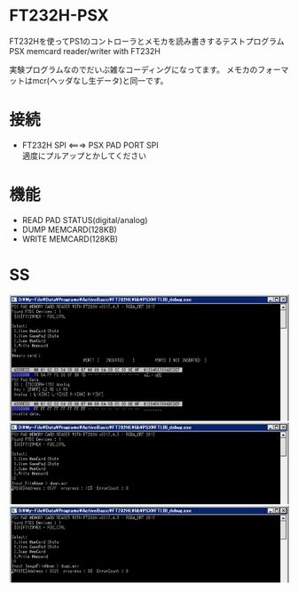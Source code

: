 # FT232H-PSX
FT232Hを使ってPS1のコントローラとメモカを読み書きするテストプログラム  
PSX memcard reader/writer with FT232H  
  
実験プログラムなのでだいぶ雑なコーディングになってます。
メモカのフォーマットはmcr(ヘッダなし生データ)と同一です。

# 接続
 * FT232H SPI <===> PSX PAD PORT SPI  
適度にプルアップとかしてください

# 機能
 * READ PAD STATUS(digital/analog)
 * DUMP MEMCARD(128KB)
 * WRITE MEMCARD(128KB)
 
# SS
![PAD](https://raw.githubusercontent.com/RGBA-CRT/FT232H-PSX/master/ss/pad.png "PAD")  
![read](https://raw.githubusercontent.com/RGBA-CRT/FT232H-PSX/master/ss/read.png "read")  
![write](https://raw.githubusercontent.com/RGBA-CRT/FT232H-PSX/master/ss/write.png "write")  